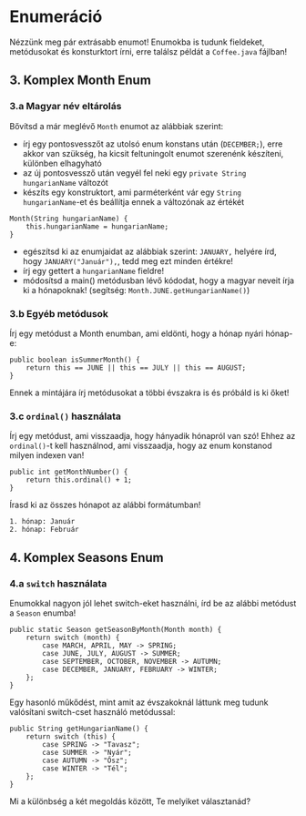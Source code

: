 # Enumeráció

Nézzünk meg pár extrásabb enumot! Enumokba is tudunk fieldeket, metódusokat és konsturktort írni,
erre találsz példát a `Coffee.java` fájlban!

## 3. Komplex Month Enum 
### 3.a Magyar név eltárolás
Bővítsd a már meglévő `Month` enumot az alábbiak szerint:
- írj egy pontosvesszőt az utolsó enum konstans után (`DECEMBER;`),
erre akkor van szükség, ha kicsit feltuningolt enumot szerenénk készíteni, különben elhagyható
- az új pontosvessző után vegyél fel neki egy `private String hungarianName` változót
- készíts egy konstruktort, ami parméterként vár egy `String hungarianName`-et és 
beállítja ennek a változónak az értékét
```
Month(String hungarianName) {
    this.hungarianName = hungarianName;
}
```
- egészítsd ki az enumjaidat az alábbiak szerint: `JANUARY,` helyére írd, hogy `JANUARY("Január"),`,
tedd meg ezt minden értékre!
- írj egy gettert a `hungarianName` fieldre!
- módosítsd a main() metódusban lévő kódodat, hogy a magyar neveit írja ki a hónapoknak!
  (segítség: `Month.JUNE.getHungarianName()`)

### 3.b Egyéb metódusok
Írj egy metódust a Month enumban, ami eldönti, hogy a hónap nyári hónap-e:
```
public boolean isSummerMonth() {
    return this == JUNE || this == JULY || this == AUGUST;
}
```
Ennek a mintájára írj metódusokat a többi évszakra is és próbáld is ki őket!

### 3.c `ordinal()` használata
Írj egy metódust, ami visszaadja, hogy hányadik hónapról van szó! Ehhez az `ordinal()`-t kell használnod,
ami visszaadja, hogy az enum konstanod milyen indexen van!
```
public int getMonthNumber() {
    return this.ordinal() + 1;
}
```
Írasd ki az összes hónapot az alábbi formátumban!
```
1. hónap: Január
2. hónap: Február
```

## 4. Komplex Seasons Enum
### 4.a `switch` használata
Enumokkal nagyon jól lehet switch-eket használni, írd be az alábbi metódust a `Season` enumba!
```
public static Season getSeasonByMonth(Month month) {
    return switch (month) {
        case MARCH, APRIL, MAY -> SPRING;
        case JUNE, JULY, AUGUST -> SUMMER;
        case SEPTEMBER, OCTOBER, NOVEMBER -> AUTUMN;
        case DECEMBER, JANUARY, FEBRUARY -> WINTER;
    };
}
```
Egy hasonló műkődést, mint amit az évszakoknál láttunk meg tudunk valósítani switch-cset használó
metódussal:
```
public String getHungarianName() {
    return switch (this) {
        case SPRING -> "Tavasz";
        case SUMMER -> "Nyár";
        case AUTUMN -> "Ősz";
        case WINTER -> "Tél";
    };
}
```
Mi a különbség a két megoldás között, Te melyiket választanád?


